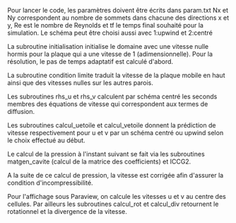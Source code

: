 
Pour lancer le code, les paramètres doivent être écrits dans param.txt
Nx et Ny correspondent au nombre de sommets dans chacune des directions x et y, Re est le nombre de Reynolds et tf le temps final souhaité pour la simulation. Le schéma peut être choisi aussi avec 1:upwind et 2:centré

La subroutine initialisation initialise le domaine avec une vitesse nulle hormis pour la plaque qui a une vitesse de 1 (adimensionnelle).
Pour la résolution, le pas de temps adaptatif est calculé d'abord.

La subroutine condition limite traduit la vitesse de la plaque mobile en haut ainsi que des vitesses nulles sur les autres parois.

Les subroutines rhs_u et rhs_v calculent par schéma centré les seconds membres des équations de vitesse qui correspondent aux termes de diffusion.

Les subroutines calcul_uetoile et calcul_vetoile donnent la prédiction de vitesse respectivement pour u et v par un schéma centré ou upwind selon le choix effectué au début.

Le calcul de la pression à l'instant suivant se fait via les subroutines matgen_cavite (calcul de la matrice des coefficients) et ICCG2.

A la suite de ce calcul de pression, la vitesse est corrigée afin d'assurer la condition d'incompressibilité.

Pour l'affichage sous Paraview, on  calcule les vitesses u et v au centre des cellules. Par ailleurs les subroutines calcul_rot et calcul_div retournent le rotationnel et la divergence de la vitesse.

